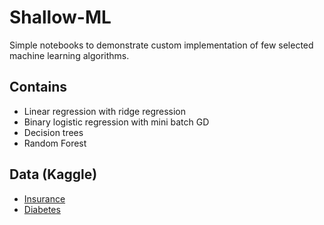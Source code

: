 # Shallow-ML

Simple notebooks to demonstrate custom implementation of few selected machine learning algorithms. 

## Contains
- Linear regression with ridge regression
- Binary logistic regression with mini batch GD
- Decision trees
- Random Forest

## Data (Kaggle)
- [Insurance](https://www.kaggle.com/datasets/teertha/ushealthinsurancedataset)
- [Diabetes](https://www.kaggle.com/datasets/mathchi/diabetes-data-set)